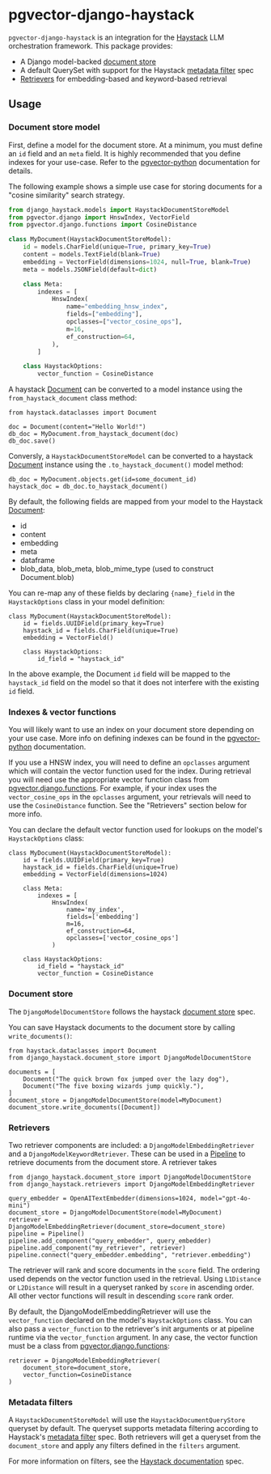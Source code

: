 # pgvector-django-haystack

`pgvector-django-haystack` is an integration for the [Haystack] LLM orchestration framework. This package provides:

- A Django model-backed [document store]
- A default QuerySet with support for the Haystack [metadata filter] spec
- [Retrievers] for embedding-based and keyword-based retrieval

## Usage

### Document store model

First, define a model for the document store. At a minimum, you must define an
`id` field and an `meta` field. It is highly recommended that you define indexes
for your use-case. Refer to the [pgvector-python] documentation for details.

The following example shows a simple use case for storing documents for a 
"cosine similarity" search strategy.

```python
from django_haystack.models import HaystackDocumentStoreModel
from pgvector.django import HnswIndex, VectorField
from pgvector.django.functions import CosineDistance

class MyDocument(HaystackDocumentStoreModel):
    id = models.CharField(unique=True, primary_key=True)
    content = models.TextField(blank=True) 
    embedding = VectorField(dimensions=1024, null=True, blank=True)
    meta = models.JSONField(default=dict)

    class Meta:
        indexes = [
            HnswIndex(
                name="embedding_hnsw_index",
                fields=["embedding"],
                opclasses=["vector_cosine_ops"],
                m=16,
                ef_construction=64,
            ),
        ]

    class HaystackOptions:
        vector_function = CosineDistance
```

A haystack [Document] can be converted to a model instance using the
`from_haystack_document` class method:

```
from haystack.dataclasses import Document

doc = Document(content="Hello World!")
db_doc = MyDocument.from_haystack_document(doc)
db_doc.save()
```

Conversly, a `HaystackDocumentStoreModel` can be converted to a 
haystack [Document] instance using the `.to_haystack_document()` model method:

```
db_doc = MyDocument.objects.get(id=some_document_id)
haystack_doc = db_doc.to_haystack_document()
```

By default, the following fields are mapped from your model to the Haystack [Document]:

- id
- content
- embedding
- meta
- dataframe
- blob_data, blob_meta, blob_mime_type (used to construct Document.blob)

You can re-map any of these fields by declaring `{name}_field` in the
`HaystackOptions` class in your model definition:

```
class MyDocument(HaystackDocumentStoreModel):
    id = fields.UUIDField(primary_key=True)
    haystack_id = fields.CharField(unique=True)
    embedding = VectorField()

    class HaystackOptions:
        id_field = "haystack_id"
```

In the above example, the Document `id` field will be mapped to the `haystack_id`
field on the model so that it does not interfere with the existing `id` field.

### Indexes & vector functions

You will likely want to use an index on your document store depending on your
use case. More info on defining indexes can be found in the [pgvector-python]
documentation.

If you use a HNSW index, you will need to define an `opclasses` argument which
will contain the vector function used for the index. During retrieval you will
need use the appropriate vector function class from [pgvector.django.functions].
For example, if your index uses the `vector_cosine_ops` in the `opclasses`
argument, your retrievals will need to use the `CosineDistance` function. See
the "Retrievers" section below for more info.

You can declare the default vector function used for lookups on the model's
`HaystackOptions` class:

```
class MyDocument(HaystackDocumentStoreModel):
    id = fields.UUIDField(primary_key=True)
    haystack_id = fields.CharField(unique=True)
    embedding = VectorField(dimensions=1024)

    class Meta:
        indexes = [
            HnswIndex(
                name='my_index',
                fields=['embedding']
                m=16,
                ef_construction=64,
                opclasses=['vector_cosine_ops']
            )

    class HaystackOptions:
        id_field = "haystack_id"
        vector_function = CosineDistance    
```

### Document store
The `DjangoModelDocumentStore` follows the haystack [document store] spec.

You can save Haystack documents to the document store by calling
`write_documents()`:

```
from haystack.dataclasses import Document
from django_haystack.document_store import DjangoModelDocumentStore

documents = [
    Document("The quick brown fox jumped over the lazy dog"),
    Document("The five boxing wizards jump quickly."),
]
document_store = DjangoModelDocumentStore(model=MyDocument)
document_store.write_documents([Document])
```

### Retrievers

Two retriever components are included: a `DjangoModelEmbeddingRetriever` and a
`DjangoModelKeywordRetriever`. These can be used in a [Pipeline] to retrieve
documents from the document store. A retriever takes 

```
from django_haystack.document_store import DjangoModelDocumentStore
from django_haystack.retrievers import DjangoModelEmbeddingRetriever

query_embedder = OpenAITextEmbedder(dimensions=1024, model="gpt-4o-mini")
document_store = DjangoModelDocumentStore(model=MyDocument)
retriever = DjangoModelEmbeddingRetriever(document_store=document_store)
pipeline = Pipeline()
pipeline.add_component("query_embedder", query_embedder)
pipeline.add_component("my_retriever", retriever)
pipeline.connect("query_embedder.embedding", "retriever.embedding")
```

The retriever will rank and score documents in the `score` field. The ordering
used depends on the vector function used in the retrieval. Using `L1Distance` or
`L2Distance` will result in a queryset ranked by `score` in ascending order.
All other vector functions will result in descending `score` rank order.

By default, the DjangoModelEmbeddingRetriever will use the `vector_function`
declared on the model's `HaystackOptions` class. You can also pass a
`vector_function` to the retriever's init arguments or at pipeline runtime via
the `vector_function` argument. In any case, the vector function must be a class
from [pgvector.django.functions]:

```
retriever = DjangoModelEmbeddingRetriever(
    document_store=document_store,
    vector_function=CosineDistance
)
```

### Metadata filters

A `HaystackDocumentStoreModel` will use the `HaystackDocumentQueryStore`
queryset by default. The queryset supports metadata filtering according to
Haystack's [metadata filter] spec. Both retrievers will get a queryset from the
`document_store` and apply any filters defined in the `filters` argument.

For more information on filters, see the 
[Haystack documentation][metadata filter] spec.


[Haystack]: https://github.com/deepset-ai/haystack
[Document]: https://docs.haystack.deepset.ai/docs/data-classes#document 
[Pipeline]: https://docs.haystack.deepset.ai/docs/pipelines
[Retrievers]: https://docs.haystack.deepset.ai/docs/retrievers
[document store]: https://docs.haystack.deepset.ai/docs/document-store
[metadata filter]: https://docs.haystack.deepset.ai/docs/metadata-filtering
[pgvector-python]: https://github.com/pgvector/pgvector-python?tab=readme-ov-file#django
[pgvector.django.functions]: https://github.com/pgvector/pgvector-python/blob/master/pgvector/django/functions.py
